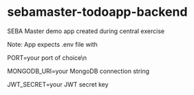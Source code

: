 # sebamaster-todoapp-backend
SEBA Master demo app created during central exercise

Note: App expects .env file with

PORT=your port of choice\n

MONGODB_URI=your MongoDB connection string

JWT_SECRET=your JWT secret key
